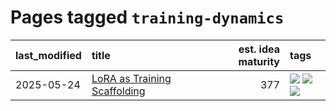 # Pages tagged `training-dynamics`

|last_modified|title|est. idea maturity|tags
|:---|:---|---:|:---|
|2025-05-24|[LoRA as Training Scaffolding](../lora-scaffolding.md)|377|[![](https://img.shields.io/badge/tag-experimental-e839f4)](../tags/experimental.md) [![](https://img.shields.io/badge/tag-learning-theory-ad342b)](../tags/learning-theory.md) [![](https://img.shields.io/badge/tag-training-dynamics-a3a5e9)](../tags/training-dynamics.md)|
